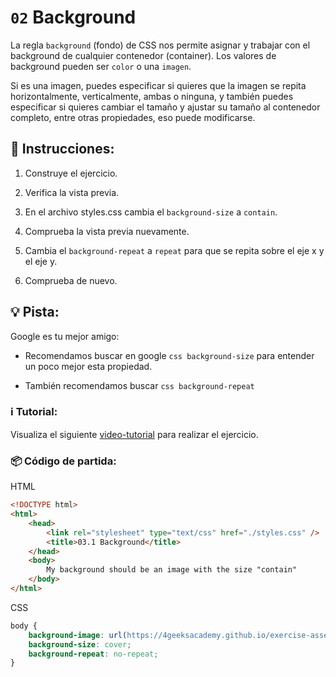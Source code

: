 # `02` Background

La regla `background` (fondo) de CSS nos permite asignar y trabajar con el background de cualquier contenedor (container). Los valores de background pueden ser `color` o una `imagen`.

Si es una imagen, puedes especificar si quieres que la imagen se repita horizontalmente, verticalmente, ambas o ninguna, y también puedes especificar si quieres cambiar el tamaño y ajustar su tamaño al contenedor completo, entre otras propiedades, eso puede modificarse.

## 📝 Instrucciones:

1. Construye el ejercicio.

2. Verifica la vista previa.

3. En el archivo styles.css cambia el `background-size` a `contain`.

4. Comprueba la vista previa nuevamente.

5. Cambia el `background-repeat` a `repeat`  para que se repita sobre el eje x y el eje y.

6. Comprueba de nuevo.

## 💡 Pista:

Google es tu mejor amigo:

- Recomendamos buscar en google `css background-size` para entender un poco mejor esta propiedad.

- También recomendamos buscar `css background-repeat`


### ℹ️ Tutorial:

Visualiza el siguiente [video-tutorial](https://www.youtube.com/embed/a1ACEu996z4) para realizar el ejercicio.


### 📦 Código de partida:

HTML

```html
<!DOCTYPE html>
<html>
	<head>
		<link rel="stylesheet" type="text/css" href="./styles.css" />
		<title>03.1 Background</title>
	</head>
	<body>
		My background should be an image with the size "contain"
	</body>
</html>
```

CSS
```css	
body {
	background-image: url(https://4geeksacademy.github.io/exercise-assets/img/bg/small-mosaic.jpg);
	background-size: cover;
	background-repeat: no-repeat;
}
```
